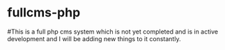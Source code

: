 # fullcms-php

#This is a full php cms system which is not yet completed and is in active development and I will be adding new things to it constantly.
